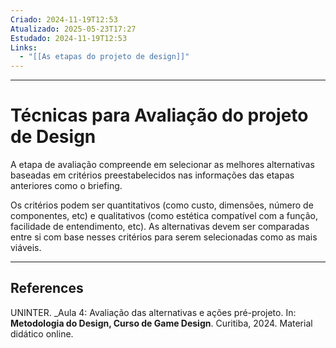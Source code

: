 ```yaml
---
Criado: 2024-11-19T12:53
Atualizado: 2025-05-23T17:27
Estudado: 2024-11-19T12:53
Links:
  - "[[As etapas do projeto de design]]"
---
```

---
# Técnicas para Avaliação do projeto de Design

A etapa de avaliação compreende em selecionar as melhores alternativas baseadas em critérios preestabelecidos nas informações das etapas anteriores como o briefing.

Os critérios podem ser quantitativos (como custo, dimensões, número de componentes, etc) e qualitativos (como estética compatível com a função, facilidade de entendimento, etc). As alternativas devem ser comparadas entre si com base nesses critérios para serem selecionadas como as mais viáveis.


---
## References

UNINTER.  _Aula 4: Avaliação das alternativas e ações pré-projeto. In: **Metodologia do Design, Curso de Game Design**. Curitiba, 2024. Material didático online.